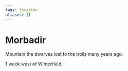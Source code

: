 ```yaml
---
tags: location 
aliases: []
---
```

# Morbadir
Mountain the dwarves lost to the trolls many years ago.

1 week west of Winterfield.